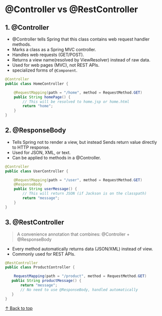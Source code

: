 
<h1 id="top">@Controller vs @RestController</h1>

<h2 >1. @Controller</h2>

- @Controller tells Spring that this class contains web request handler methods.
- Marks a class as a Spring MVC controller.
- Handles web requests (GET/POST).
- Returns a view name(resolved by ViewResolver) instead of raw data.
- Used for web pages (MVC), not REST APIs.
- specialized forms of `@Component`.

```java
@Controller
public class HomeController {

    @RequestMapping(path = "/home", method = RequestMethod.GET)
    public String homePage() {
        // This will be resolved to home.jsp or home.html
        return "home";
    }
}
```

<h2>2. @ResponseBody</h2>

- Tells Spring not to render a view, but instead Sends return value directly to HTTP response.
- Used for JSON, XML, or text.
- Can be applied to methods in a @Controller.

```java
@Controller
public class UserController {

    @RequestMapping(path = "/user", method = RequestMethod.GET)
    @ResponseBody
    public String userMessage() {
        // This will return JSON (if Jackson is on the classpath)
        return "message";
    }
}
```


<h2>3. @RestController</h2>

>A convenience annotation that combines: @Controller + @ResponseBody

- Every method automatically returns data (JSON/XML) instead of view.
- Commonly used for REST APIs.

 ```java
 @RestController
public class ProductController {

     RequestMapping(path = "/product", method = RequestMethod.GET)
    public String productMessage() {
        return "message";
        // No need to use @ResponseBody, handled automatically
    }
}
```

[↑ Back to top](#top)